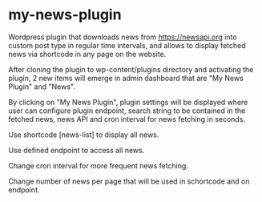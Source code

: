 # my-news-plugin
Wordpress plugin that downloads news from https://newsapi.org into custom post type in regular time intervals, and allows to display fetched news via shortcode in any page on the website.

After cloning the plugin to wp-content/plugins directory and activating the plugin, 2 new items will emerge in admin dashboard that are "My News Plugin" and "News".

By clicking on "My News Plugin", plugin settings will be displayed where user can configure plugin endpoint, search string to be contained in the fetched news, news API and cron interval for news fetching in seconds.

Use shortcode [news-list] to display all news.

Use defined endpoint to access all news.

Change cron interval for more frequent news fetching.

Change number of news per page that will be used in schortcode and on endpoint.